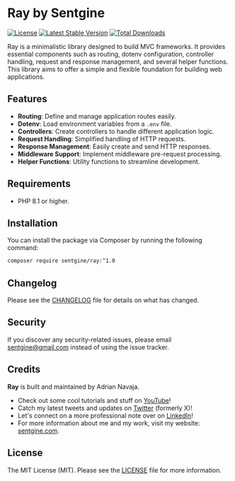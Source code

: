 # Ray by Sentgine

[![License](https://img.shields.io/badge/license-MIT-blue.svg)](LICENSE.md)
[![Latest Stable Version](https://img.shields.io/packagist/v/sentgine/ray.svg)](https://packagist.org/sentgine/ray)
[![Total Downloads](https://img.shields.io/packagist/dt/sentgine/ray.svg)](https://packagist.org/packages/sentgine/ray)

Ray is a minimalistic library designed to build MVC frameworks. It provides essential components such as routing, dotenv configuration, controller handling, request and response management, and several helper functions. This library aims to offer a simple and flexible foundation for building web applications.

## Features
- **Routing**: Define and manage application routes easily.
- **Dotenv**: Load environment variables from a `.env` file.
- **Controllers**: Create controllers to handle different application logic.
- **Request Handling**: Simplified handling of HTTP requests.
- **Response Management**: Easily create and send HTTP responses.
- **Middleware Support**: Implement middleware pre-request processing.
- **Helper Functions**: Utility functions to streamline development.

## Requirements
- PHP 8.1 or higher.

## Installation

You can install the package via Composer by running the following command:

```bash
composer require sentgine/ray:^1.0
```

## Changelog
Please see the [CHANGELOG](https://github.com/sentgine/ray/blob/main/CHANGELOG.md) file for details on what has changed.

## Security
If you discover any security-related issues, please email sentgine@gmail.com instead of using the issue tracker.

## Credits
**Ray** is built and maintained by Adrian Navaja. 
- Check out some cool tutorials and stuff on [YouTube](https://www.youtube.com/@sentgine)!
- Catch my latest tweets and updates on [Twitter](https://twitter.com/sentgine) (formerly X)!
- Let's connect on a more professional note over on [LinkedIn](https://www.linkedin.com/in/adrian-navaja/)!
- For more information about me and my work, visit my website: [sentgine.com](https://www.sentgine.com/).


## License
The MIT License (MIT). Please see the [LICENSE](https://github.com/sentgine/ray/blob/main/LICENSE) file for more information.
